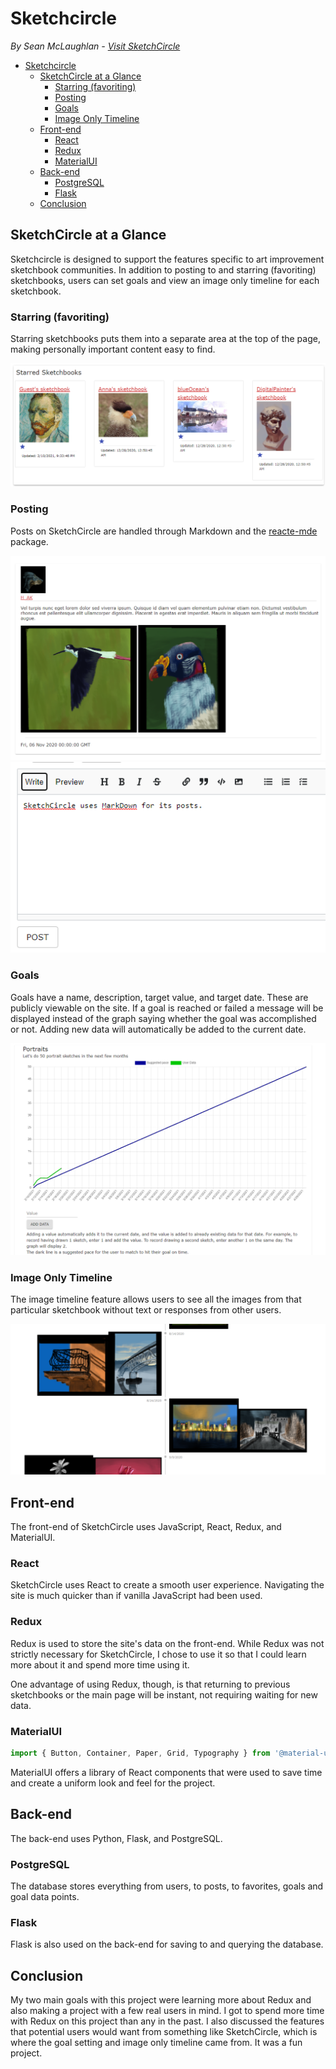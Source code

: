 # Sketchcircle
  *By Sean McLaughlan - [Visit SketchCircle](http://sketchcircle.herokuapp.com)*

- [Sketchcircle](#sketchcircle)
  - [SketchCircle at a Glance](#sketchcircle-at-a-glance)
    - [Starring (favoriting)](#starring-favoriting)
    - [Posting](#posting)
    - [Goals](#goals)
    - [Image Only Timeline](#image-only-timeline)
  - [Front-end](#front-end)
    - [React](#react)
    - [Redux](#redux)
    - [MaterialUI](#materialui)
  - [Back-end](#back-end)
    - [PostgreSQL](#postgresql)
    - [Flask](#flask)
  - [Conclusion](#conclusion)

## SketchCircle at a Glance
Sketchcircle is designed to support the features specific to art improvement sketchbook communities. In addition to posting to and starring (favoriting) sketchbooks, users can set goals and view an image only timeline for each sketchbook.

### Starring (favoriting)
Starring sketchbooks puts them into a separate area at the top of the page, making personally important content easy to find.

![](documentation/images/starring.png)

### Posting
Posts on SketchCircle are handled through Markdown and the [reacte-mde](https://www.npmjs.com/package/react-mde) package.

![](documentation/images/post1.png)
![](documentation/images/post2.png)

### Goals
Goals have a name, description, target value, and target date. These are publicly viewable on the site. If a goal is reached or failed a message will be displayed instead of the graph saying whether the goal was accomplished or not. Adding new data will automatically be added to the current date.

![](documentation/images/goal.png)

### Image Only Timeline
The image timeline feature allows users to see all the images from that particular sketchbook without text or responses from other users.

![](documentation/images/timeline.png)

## Front-end
The front-end of SketchCircle uses JavaScript, React, Redux, and MaterialUI.

### React
SketchCircle uses React to create a smooth user experience. Navigating the site is much quicker than if vanilla JavaScript had been used.

### Redux
Redux is used to store the site's data on the front-end. While Redux was not strictly necessary for SketchCircle, I chose to use it so that I could learn more about it and spend more time using it.

One advantage of using Redux, though, is that returning to previous sketchbooks or the main page will be instant, not requiring waiting for new data.

### MaterialUI

```js
import { Button, Container, Paper, Grid, Typography } from '@material-ui/core';
```
MaterialUI offers a library of React components that were used to save time and create a uniform look and feel for the project.

## Back-end
The back-end uses Python, Flask, and PostgreSQL.

### PostgreSQL
The database stores everything from users, to posts, to favorites, goals and goal data points.

### Flask
Flask is also used on the back-end for saving to and querying the database.

## Conclusion
My two main goals with this project were learning more about Redux and also making a project with a few real users in mind. I got to spend more time with Redux on this project than any in the past. I also discussed the features that potential users would want from something like SketchCircle, which is where the goal setting and image only timeline came from. It was a fun project.

